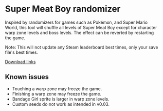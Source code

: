# Super Meat Boy randomizer
Inspired by randomizers for games such as Pokémon, and Super Mario World, this tool will shuffle all levels of Super Meat Boy except for character warp zone levels and boss levels. The effect can be reverted by restarting the game.

Note: This will not update any Steam leaderboard best times, only your save file's best times. 

[Download links](https://github.com/negative-seven/smb-randomizer/releases)

## Known issues
* Touching a warp zone may freeze the game.
* Finishing a warp zone may freeze the game.
* Bandage Girl sprite is larger in warp zone levels.
* Custom seeds do not work as intended in v0.03.